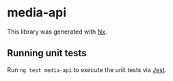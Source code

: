 # media-api

This library was generated with [Nx](https://nx.dev).

## Running unit tests

Run `ng test media-api` to execute the unit tests via [Jest](https://jestjs.io).
